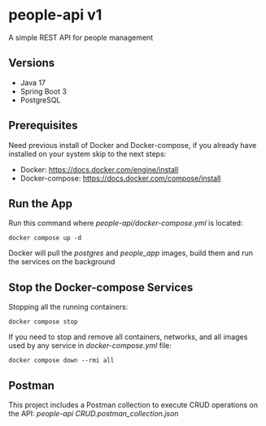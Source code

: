 # people-api v1
A simple REST API for people management

## Versions
- Java 17
- Spring Boot 3
- PostgreSQL

## Prerequisites
Need previous install of Docker and Docker-compose, if you already have installed on your system skip to the next steps:
- Docker: https://docs.docker.com/engine/install
- Docker-compose: https://docs.docker.com/compose/install

## Run the App
Run this command where <em>people-api/docker-compose.yml</em> is located:
```
docker compose up -d
```
Docker will pull the <em>postgres</em> and <em>people_app</em> images, build them and run the services on the background

## Stop the Docker-compose Services
Stopping all the running containers:
```
docker compose stop
```

If you need to stop and remove all containers, networks, and all images used by any service in <em>docker-compose.yml</em> file:
```
docker compose down --rmi all
```

## Postman
This project includes a Postman collection to execute CRUD operations on the API: 
<em>people-api CRUD.postman_collection.json</em>
